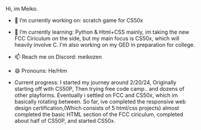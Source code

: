 Hi, im Meiko.

- 🔭 I’m currently working on: scratch game for CS50x
  
- 🌱 I’m currently learning: Python & Html+CSS mainly, im taking the new FCC Ciriculum on the side, but my main focus is CS50x, which will heavily involve C. I'm also working on my GED in preparation for college.
  
- 📫 Reach me on Discord: meikozen
  
- 😄 Pronouns: He/Him
  
- Current progress: I started my journey around 2/20/24, Originally starting off with CS50P, Then trying free code camp.. and dozens of other playforms. Eventually i settled on FCC and CS50x, which im basically rotating between. So far, ive completed the responsive web design certification,(Which consists of 5 html/css projects) almost completed the basic HTML section of the FCC ciriculum, completed about half of CS50P, and started CS50x.
